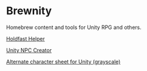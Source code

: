 # Brewnity
Homebrew content and tools for Unity RPG and others.

<a href="https://salvatos.github.io/Brewnity/HoldfastHelperV2.html">Holdfast Helper</a>

<a href="https://salvatos.github.io/Brewnity/npc-creator">Unity NPC Creator</a>

<a href="https://raw.githubusercontent.com/Salvatos/Brewnity/main/Unity%20Character%20Sheet%20-%20Grayscale%20Extra%20Lines%20v1.pdf">Alternate character sheet for Unity (grayscale)</a>
